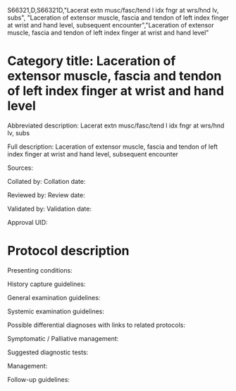 S66321,D,S66321D,"Lacerat extn musc/fasc/tend l idx fngr at wrs/hnd lv, subs", "Laceration of extensor muscle, fascia and tendon of left index finger at wrist and hand level, subsequent encounter","Laceration of extensor muscle, fascia and tendon of left index finger at wrist and hand level"
# Category title: Laceration of extensor muscle, fascia and tendon of left index finger at wrist and hand level

Abbreviated description: Lacerat extn musc/fasc/tend l idx fngr at wrs/hnd lv, subs

Full description: Laceration of extensor muscle, fascia and tendon of left index finger at wrist and hand level, subsequent encounter

Sources:

Collated by:
Collation date:

Reviewed by:
Review date:

Validated by:
Validation date:

Approval UID:

# Protocol description

Presenting conditions:

History capture guidelines:

General examination guidelines:

Systemic examination guidelines:

Possible differential diagnoses with links to related protocols:

Symptomatic / Palliative management:

Suggested diagnostic tests:

Management:

Follow-up guidelines:

